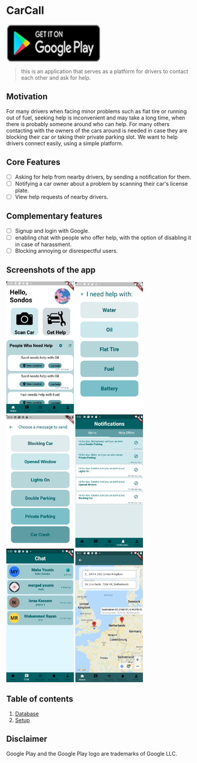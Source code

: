 # CarCall

<a href='https://play.google.com/store/apps/details?id=com.technion.car_call&gl=IL'><img alt='Get it on Google Play' src="docs/googleplaybadge.png" width="250" height="100"/></a>

> this is an application that serves as a platform for drivers to contact each other and ask for help. 

## Motivation
 For many drivers when facing minor problems such as flat tire or running out of fuel, seeking help is inconvenient and may take a long time, when there is probably someone around who can help. For many others contacting with the owners of the cars around is needed in case they are blocking their car or taking their private parking slot. We want to help drivers connect easily, using a simple platform.

## Core Features

* [ ] Asking for help from nearby drivers, by sending a notification for them.
* [ ] Notifying a car owner about a problem by scanning their car's license plate.
* [ ] View help requests of nearby  drivers.

## Complementary features

* [ ] Signup and login with Google.
* [ ] enabling chat with people who offer help, with the option of disabling it in case of harassment.
* [ ] Blocking annoying or disrespectful users.

## Screenshots of the app

<img src="docs/1.png" width="180"> <img src="docs/2.png" width="180"> <img src="docs/3.png" width="180"> <img src="docs/4.png" width="180"> <img src="docs/5.png" width="180"> <img src="docs/6.png" width="180">

## Table of contents
1. [Database](docs/database.md)
2. [Setup](docs/setup.md)

## Disclaimer

Google Play and the Google Play logo are trademarks of Google LLC.
